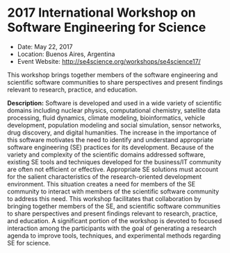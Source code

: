 
# 2017 International Workshop on Software Engineering for Science

- Date: May 22, 2017
- Location: Buenos Aires, Argentina
- Event Website: http://se4science.org/workshops/se4science17/

This workshop brings together members of the software engineering and scientific software communities to share perspectives and present findings relevant to research, practice, and education.

**Description:** Software is developed and used in a wide variety of scientific domains including nuclear physics, computational chemistry, satellite data processing, fluid dynamics, climate modeling, bioinformatics, vehicle development, population modeling and social simulation, sensor networks, drug discovery, and digital humanities. The increase in the importance of this software motivates the need to identify and understand appropriate software engineering (SE) practices for its development. Because of the variety and complexity of the scientific domains addressed software, existing SE tools and techniques developed for the business/IT community are often not efficient or effective. Appropriate SE solutions must account for the salient characteristics of the research-oriented development environment. This situation creates a need for members of the SE community to interact with members of the scientific software community to address this need. This workshop facilitates that collaboration by bringing together members of the SE, and scientific software communities to share perspectives and present findings relevant to research, practice, and education. A significant portion of the workshop is devoted to focused interaction among the participants with the goal of generating a research agenda to improve tools, techniques, and experimental methods regarding SE for science.

<!---
Publish: yes
Categories: development, collaboration
Topics: software engineering, projects and organizations
Tags: workshop
Level: 2
Prerequisites: WhatIsCseSwProductivity.md
Aggregate: none
--->
